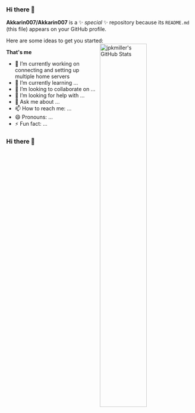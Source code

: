 ### Hi there 👋


**Akkarin007/Akkarin007** is a ✨ _special_ ✨ repository because its `README.md` (this file) appears on your GitHub profile.

Here are some ideas to get you started:
<img width="50%" align="right" alt="jpkmiller's GitHub Stats" src="https://github-readme-stats.vercel.app/api?username=Akkarin007&show_icons=true&hide_border=true" />

**That's me**
- 🔭 I’m currently working on connecting and setting up multiple home servers
- 🌱 I’m currently learning ...
- 👯 I’m looking to collaborate on ...
- 🤔 I’m looking for help with ...
- 💬 Ask me about ...
- 📫 How to reach me: ...
- 😄 Pronouns: ...
- ⚡ Fun fact: ...

### Hi there 👋
